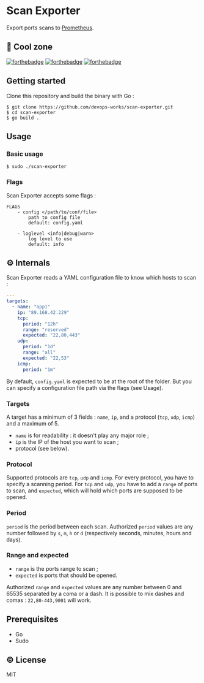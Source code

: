 # Scan Exporter

Export ports scans to [Prometheus](https://prometheus.io/).

## :space_invader: Cool zone

[![forthebadge](https://forthebadge.com/images/badges/made-with-go.svg)](https://forthebadge.com)
[![forthebadge](https://forthebadge.com/images/badges/built-with-love.svg)](https://forthebadge.com)
[![forthebadge](https://forthebadge.com/images/badges/open-source.svg)](https://forthebadge.com)

## Getting started

Clone this repository and build the binary with Go :

```
$ git clone https://github.com/devops-works/scan-exporter.git
$ cd scan-exporter
$ go build .
```

## Usage

### Basic usage

```
$ sudo ./scan-exporter
```

### Flags

Scan Exporter accepts some flags :
```
FLAGS
    - config </path/to/conf/file>
        path to config file
        default: config.yaml

    - loglevel <info|debug|warn>
        log level to use
        default: info
```
## :gear: Internals

Scan Exporter reads a YAML configuration file to know which hosts to scan :

```yaml
---
targets:
  - name: "app1"
    ip: "89.168.42.229"
    tcp:
      period: "12h"
      range: "reserved"
      expected: "22,80,443"
    udp:
      period: "1d"
      range: "all"
      expected: "22,53"
    icmp:
      period: "1m"
```

By default, `config.yaml` is expected to be at the root of the folder. But you can specify a configuration file path via the flags (see Usage).

### Targets
A target has a minimum of 3 fields : `name`, `ip`, and a protocol (`tcp`, `udp`, `icmp`) and a maximum of 5.

* `name` is for readability : it doesn't play any major role ;
* `ip` is the IP of the host you want to scan ;
* protocol (see below).
  
### Protocol

Supported protocols are `tcp`, `udp` and `icmp`. For every protocol, you have to specify a scanning period. For `tcp` and `udp`, you have to add a `range` of ports to scan, and `expected`, which will hold which ports are supposed to be opened.

### Period

`period` is the period between each scan. Authorized `period` values are any number followed by `s`, `m`, `h` or `d` (respectively seconds, minutes, hours and days).

### Range and expected

* `range` is the ports range to scan ;
* `expected` is ports that should be opened.

Authorized `range` and `expected` values are any number between 0 and 65535 separated by a coma or a dash. It is possible to mix dashes and comas : `22,80-443,9001` will work.

## Prerequisites

* Go
* Sudo

## :copyright: License

MIT